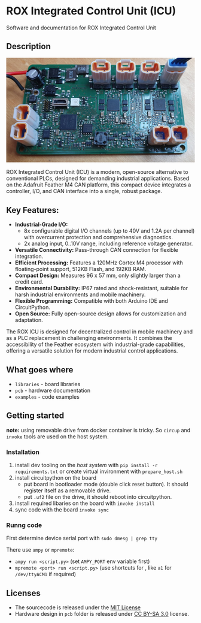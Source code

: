 
# ROX Integrated Control Unit (ICU)

Software and documentation for ROX Integrated Control Unit

## Description

![](assets/icu-board.jpg)

ROX Integrated Control Unit (ICU) is a modern, open-source alternative to conventional PLCs, designed for demanding industrial applications. Based on the Adafruit Feather M4 CAN platform, this compact device integrates a controller, I/O, and CAN interface into a single, robust package.

## Key Features:

- **Industrial-Grade I/O:**
    - 8x configurable digital I/O channels (up to 40V and 1.2A per channel) with overcurrent protection and comprehensive diagnostics.
    - 2x analog input, 0..10V range, including reference voltage generator.
- **Versatile Connectivity:** Pass-through CAN connection for flexible integration.
- **Efficient Processing:** Features a 120MHz Cortex M4 processor with floating-point support, 512KB Flash, and 192KB RAM.
- **Compact Design:** Measures 96 x 57 mm, only slightly larger than a credit card.
- **Environmental Durability:** IP67 rated and shock-resistant, suitable for harsh industrial environments and mobile machinery.
- **Flexible Programming:** Compatible with both Arduino IDE and CircuitPython.
- **Open Source:** Fully open-source design allows for customization and adaptation.

The ROX ICU is designed for decentralized control in mobile machinery and as a PLC replacement in challenging environments. It combines the accessibility of the Feather ecosystem with industrial-grade capabilities, offering a versatile solution for modern industrial control applications.




## What goes where


* `libraries` - board libraries
* `pcb` - hardware documentation
* `examples` - code examples


## Getting started

**note:** using removable drive from docker container is tricky. So `circup` and `invoke` tools are used on the host system.


### Installation

1. install dev tooling on the *host system* with `pip install -r requirements.txt` or create virtual invironment with `prepare_host.sh`
2. install circuitpython on the board
    - put board in bootloader mode (double click reset button). It should register itself as a removable drive.
    - put `.uf2` file on the drive, it should reboot into circuitpython.
3. install required libaries on the board with `invoke install`
4. sync code with the board `invoke sync`


### Runng code

First determine device serial port with `sudo dmesg | grep tty`

There use `ampy` or `mpremote`:

*  `ampy run <script.py>` (set `AMPY_PORT` env variable first)
*  `mpremote <port> run <script.py>` (use shortcuts for <port>, like `a1` for `/dev/ttyACM1` if required)



## Licenses

* The sourcecode is released under the [MIT License](LICENSE)
* Hardware design in `pcb` folder is released under [CC BY-SA 3.0](pcb/license.txt) license.
